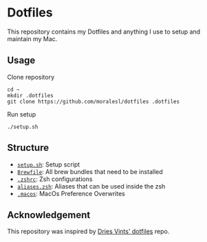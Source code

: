 # Dotfiles

This repository contains my Dotfiles and anything I use to setup and maintain my Mac.

## Usage

Clone repository
```
cd ~
mkdir .dotfiles
git clone https://github.com/moralesl/dotfiles .dotfiles
```

Run setup
```
./setup.sh
```

## Structure

* [`setup.sh`](./setup.sh):     Setup script
* [`Brewfile`](./Brewfile):     All brew bundles that need to be installed
* [`.zshrc`](./.zshrc):       Zsh configurations
* [`aliases.zsh`](./aliases.zsh):  Aliases that can be used inside the zsh
* [`.macos`](./.macos):       MacOs Preference Overwrites

## Acknowledgement
This repository was inspired by [Dries Vints' dotfiles](https://github.com/driesvints/dotfiles) repo.
